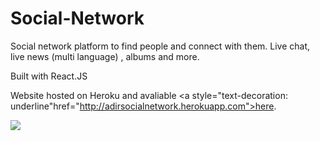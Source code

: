 # Social-Network

Social network platform to find people and connect with them.
Live chat, live news (multi language) , albums and more.

Built with React.JS

Website hosted on Heroku and avaliable <a style="text-decoration: underline"href="http://adirsocialnetwork.herokuapp.com">here</a>.

![](gif.gif)
